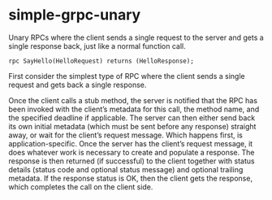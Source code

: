# simple-grpc-unary
Unary RPCs where the client sends a single request to the server and gets a single response back, just like a normal function call.

`rpc SayHello(HelloRequest) returns (HelloResponse);`

First consider the simplest type of RPC where the client sends a single request and gets back a single response.

Once the client calls a stub method, the server is notified that the RPC has been invoked with the client’s metadata for this call, the method name, and the specified deadline if applicable.
The server can then either send back its own initial metadata (which must be sent before any response) straight away, or wait for the client’s request message. Which happens first, is application-specific.
Once the server has the client’s request message, it does whatever work is necessary to create and populate a response. The response is then returned (if successful) to the client together with status details (status code and optional status message) and optional trailing metadata.
If the response status is OK, then the client gets the response, which completes the call on the client side.